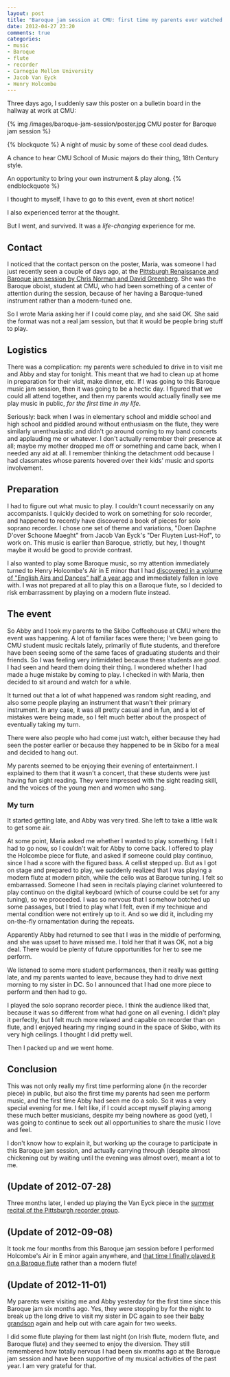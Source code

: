 ```yaml
---
layout: post
title: "Baroque jam session at CMU: first time my parents ever watched me perform music"
date: 2012-04-27 23:20
comments: true
categories: 
- music
- Baroque
- flute
- recorder
- Carnegie Mellon University
- Jacob Van Eyck
- Henry Holcombe
---
```

Three days ago, I suddenly saw this poster on a bulletin board in the hallway at work at CMU:

{% img /images/baroque-jam-session/poster.jpg CMU poster for Baroque jam session %}

{% blockquote %}
A night of music by some of these cool dead dudes.

A chance to hear CMU School of Music majors do their thing, 18th Century style.

An opportunity to bring your own instrument & play along.
{% endblockquote %}

I thought to myself, I have to go to this event, even at short notice!

I also experienced terror at the thought.

But I went, and survived. It was a *life-changing* experience for me.

<!--more-->

## Contact

I noticed that the contact person on the poster, Maria, was someone I had just recently seen a couple of days ago, at the [Pittsburgh Renaissance and Baroque jam session by Chris Norman and David Greenberg](/blog/2012/04/21/my-first-time-in-a-public-music-jam-intense-fun-with-chris-norman-and-david-greenberg/). She was the Baroque oboist, student at CMU, who had been something of a center of attention during the session, because of her having a Baroque-tuned instrument rather than a modern-tuned one.

So I wrote Maria asking her if I could come play, and she said OK. She said the format was not a real jam session, but that it would be people bring stuff to play.

## Logistics

There was a complication: my parents were scheduled to drive in to visit me and Abby and stay for tonight. This meant that we had to clean up at home in preparation for their visit, make dinner, etc. If I was going to this Baroque music jam session, then it was going to be a hectic day. I figured that we could all attend together, and then my parents would actually finally see me play music in public, *for the first time in my life*.

Seriously: back when I was in elementary school and middle school and high school and piddled around without enthusiasm on the flute, they were similarly unenthusiastic and didn't go around coming to my band concerts and applauding me or whatever. I don't actually remember their presence at all; maybe my mother dropped me off or something and came back, when I needed any aid at all. I remember thinking the detachment odd because I had classmates whose parents hovered over their kids' music and sports involvement.

## Preparation

I had to figure out what music to play. I couldn't count necessarily on any accompanists. I quickly decided to work on something for solo recorder, and happened to recently have discovered a book of pieces for solo soprano recorder. I chose one set of theme and variations, "Doen Daphne D'over Schoone Maeght" from Jacob Van Eyck's "Der Fluyten Lust-Hof", to work on. This music is earlier than Baroque, strictly, but hey, I thought maybe it would be good to provide contrast.

I also wanted to play some Baroque music, so my attention immediately turned to Henry Holcombe's Air in E minor that I had [discovered in a volume of "English Airs and Dances" half a year ago](/blog/2011/11/30/bought-a-baroque-flute.markdown/) and immediately fallen in love with. I was not prepared at all to play this on a Baroque flute, so I decided to risk embarrassment by playing on a modern flute instead.

## The event

So Abby and I took my parents to the Skibo Coffeehouse at CMU where the event was happening. A lot of familiar faces were there; I've been going to CMU student music recitals lately, primarily of flute students, and therefore have been seeing some of the same faces of graduating students and their friends. So I was feeling very intimidated because these students are *good*. I had seen and heard them doing their thing. I wondered whether I had made a huge mistake by coming to play. I checked in with Maria, then decided to sit around and watch for a while.

It turned out that a lot of what happened was random sight reading, and also some people playing an instrument that wasn't their primary instrument. In any case, it was all pretty casual and in fun, and a lot of mistakes were being made, so I felt much better about the prospect of eventually taking my turn.

There were also people who had come just watch, either because they had seen the poster earlier or because they happened to be in Skibo for a meal and decided to hang out.

My parents seemed to be enjoying their evening of entertainment. I explained to them that it wasn't a concert, that these students were just having fun sight reading. They were impressed with the sight reading skill, and the voices of the young men and women who sang.

### My turn

It started getting late, and Abby was very tired. She left to take a little walk to get some air.

At some point, Maria asked me whether I wanted to play something. I felt I had to go now, so I couldn't wait for Abby to come back. I offered to play the Holcombe piece for flute, and asked if someone could play continuo, since I had a score with the figured bass. A cellist stepped up. But as I got on stage and prepared to play, we suddenly realized that I was playing a modern flute at modern pitch, while the cello was at Baroque tuning. I felt so embarrassed. Someone I had seen in recitals playing clarinet volunteered to play continuo on the digital keyboard (which of course could be set for any tuning), so we proceeded. I was so nervous that I somehow botched up some passages, but I tried to play what I felt, even if my technique and mental condition were not entirely up to it. And so we did it, including my on-the-fly ornamentation during the repeats.

Apparently Abby had returned to see that I was in the middle of performing, and she was upset to have missed me. I told her that it was OK, not a big deal. There would be plenty of future opportunities for her to see me perform.

We listened to some more student performances, then it really was getting late, and my parents wanted to leave, because they had to drive next morning to my sister in DC. So I announced that I had one more piece to perform and then had to go.

I played the solo soprano recorder piece. I think the audience liked that, because it was so different from what had gone on all evening. I didn't play it perfectly, but I felt much more relaxed and capable on recorder than on flute, and I enjoyed hearing my ringing sound in the space of Skibo, with its very high ceilings. I thought I did pretty well.

Then I packed up and we went home.

## Conclusion

This was not only really my first time performing alone (in the recorder piece) in public, but also the first time my parents had seen me perform music, and the first time Abby had seen me do a solo. So it was a very special evening for me. I felt like, if I could accept myself playing among these much better musicians, despite my being nowhere as good (yet), I was going to continue to seek out all opportunities to share the music I love and feel.

I don't know how to explain it, but working up the courage to participate in this Baroque jam session, and actually carrying through (despite almost chickening out by waiting until the evening was almost over), meant a lot to me.

## (Update of 2012-07-28)

Three months later, I ended up playing the Van Eyck piece in the [summer recital of the Pittsburgh recorder group](/blog/2012/07/28/my-first-appearance-on-a-music-recital-program/).

## (Update of 2012-09-08)

It took me four months from this Baroque jam session before I performed Holcombe's Air in E minor again anywhere, and [that time I finally played it on a Baroque flute](/blog/2012/09/08/finally-performing-some-sonatas-for-baroque-flute/) rather than a modern flute!

## (Update of 2012-11-01)

My parents were visiting me and Abby yesterday for the first time since this Baroque jam six months ago. Yes, they were stopping by for the night to break up the long drive to visit my sister in DC again to see their [baby grandson](/blog/2012/05/31/some-pretty-attacking-chess-at-a-party-last-weekend/) again and help out with care again for two weeks.

I did some flute playing for them last night (on Irish flute, modern flute, and Baroque flute) and they seemed to enjoy the diversion. They still remembered how totally nervous I had been six months ago at the Baroque jam session and have been supportive of my musical activities of the past year. I am very grateful for that.
